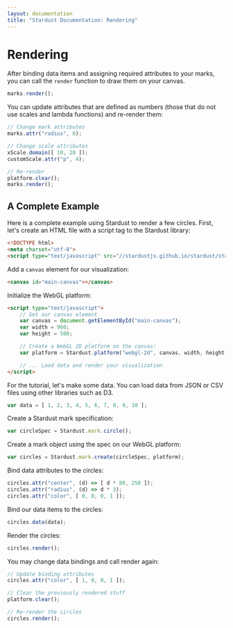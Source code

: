 ```yaml
---
layout: documentation
title: "Stardust Documentation: Rendering"
---
```


Rendering
====

After binding data items and assigning required attributes to your marks, you can call the `render` function to draw them on your canvas.

```javascript
marks.render();
```

You can update attributes that are defined as numbers (those that do not use scales and lambda functions) and re-render them:

```javascript
// Change mark attributes
marks.attr("radius", 6);

// Change scale attributes
xScale.domain([ 10, 20 ]);
customScale.attr("p", 4);

// Re-render
platform.clear();
marks.render();
```

A Complete Example
----

Here is a complete example using Stardust to render a few circles. First, let's create an HTML file with a script tag to the Stardust library:

```html
<!DOCTYPE html>
<meta charset="utf-8">
<script type="text/javascript" src="//stardustjs.github.io/stardust/stardust.bundle.min.js"></script>
```

Add a `canvas` element for our visualization:

```html
<canvas id="main-canvas"></canvas>
```

Initialize the WebGL platform:

```html
<script type="text/javascript">
    // Get our canvas element
    var canvas = document.getElementById("main-canvas");
    var width = 960;
    var height = 500;

    // Create a WebGL 2D platform on the canvas:
    var platform = Stardust.platform("webgl-2d", canvas, width, height);

    // ... Load data and render your visualization
</script>
```

For the tutorial, let's make some data. You can load data from JSON or CSV files using other libraries such as D3.

```javascript
var data = [ 1, 2, 3, 4, 5, 6, 7, 8, 9, 10 ];
```

Create a Stardust mark specification:

```javascript
var circleSpec = Stardust.mark.circle();
```

Create a mark object using the spec on our WebGL platform:

```javascript
var circles = Stardust.mark.create(circleSpec, platform);
```

Bind data attributes to the circles:

```javascript
circles.attr("center", (d) => [ d * 80, 250 ]);
circles.attr("radius", (d) => d * 3);
circles.attr("color", [ 0, 0, 0, 1 ]);
```

Bind our data items to the circles:

```javascript
circles.data(data);
```

Render the circles:

```javascript
circles.render();
```

You may change data bindings and call render again:

```javascript
// Update binding attributes
circles.attr("color", [ 1, 0, 0, 1 ]);

// Clear the previously rendered stuff
platform.clear();

// Re-render the circles
circles.render();
```